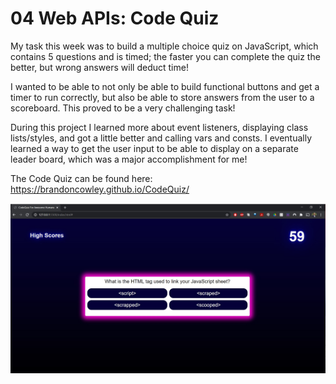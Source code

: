 # 04 Web APIs: Code Quiz

My task this week was to build a multiple choice quiz on JavaScript, which contains 5 questions and is timed; the faster you can complete the quiz the better, but wrong answers will deduct time!

I wanted to be able to not only be able to build functional buttons and get a timer to run correctly, but also be able to store answers from the user to a scoreboard. This proved to be a very challenging task!

During this project I learned more about event listeners, displaying class lists/styles, and got a little better and calling vars and consts. I eventually learned a way to get the user input to be able to display on a separate leader board, which was a major accomplishment for me!

The Code Quiz can be found here:
https://brandoncowley.github.io/CodeQuiz/

![A screenshot of the website canbe found here.](./CodeQuizScreenshot.jpg)
